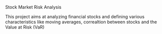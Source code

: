 
Stock Market Risk Analysis

This project aims at analyzing financial stocks and defining various characteristics like moving averages, correaltion between stocks and the Value at Risk (VaR)
 
